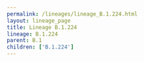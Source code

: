 ```yaml
---
permalink: /lineages/lineage_B.1.224.html
layout: lineage_page
title: Lineage B.1.224
lineage: B.1.224
parent: B.1
children: ['B.1.224']
---
```

